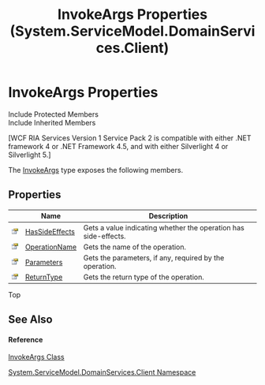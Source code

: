 ﻿---
title: InvokeArgs Properties (System.ServiceModel.DomainServices.Client)
TOCTitle: InvokeArgs Properties
ms:assetid: Properties.T:System.ServiceModel.DomainServices.Client.InvokeArgs
ms:mtpsurl: https://msdn.microsoft.com/en-us/library/system.servicemodel.domainservices.client.invokeargs_properties(v=VS.91)
ms:contentKeyID: 28755297
ms.date: 01/27/2012
mtps_version: v=VS.91
---

# InvokeArgs Properties

Include Protected Members  
Include Inherited Members  

\[WCF RIA Services Version 1 Service Pack 2 is compatible with either .NET framework 4 or .NET Framework 4.5, and with either Silverlight 4 or Silverlight 5.\]

The [InvokeArgs](ff422540\(v=vs.91\).md) type exposes the following members.

## Properties

<table>
<thead>
<tr class="header">
<th> </th>
<th>Name</th>
<th>Description</th>
</tr>
</thead>
<tbody>
<tr class="odd">
<td><img src="images\Ff422600.pubproperty(en-us,VS.91).gif" title="Public property" alt="Public property" /></td>
<td><a href="ff422820(v=vs.91).md">HasSideEffects</a></td>
<td>Gets a value indicating whether the operation has side-effects.</td>
</tr>
<tr class="even">
<td><img src="images\Ff422600.pubproperty(en-us,VS.91).gif" title="Public property" alt="Public property" /></td>
<td><a href="ff422182(v=vs.91).md">OperationName</a></td>
<td>Gets the name of the operation.</td>
</tr>
<tr class="odd">
<td><img src="images\Ff422600.pubproperty(en-us,VS.91).gif" title="Public property" alt="Public property" /></td>
<td><a href="ff422070(v=vs.91).md">Parameters</a></td>
<td>Gets the parameters, if any, required by the operation.</td>
</tr>
<tr class="even">
<td><img src="images\Ff422600.pubproperty(en-us,VS.91).gif" title="Public property" alt="Public property" /></td>
<td><a href="ff422807(v=vs.91).md">ReturnType</a></td>
<td>Gets the return type of the operation.</td>
</tr>
</tbody>
</table>

Top

## See Also

#### Reference

[InvokeArgs Class](ff422540\(v=vs.91\).md)

[System.ServiceModel.DomainServices.Client Namespace](ff422479\(v=vs.91\).md)

